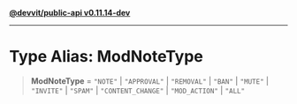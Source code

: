 [**@devvit/public-api v0.11.14-dev**](../../README.md)

---

# Type Alias: ModNoteType

> **ModNoteType** = `"NOTE"` \| `"APPROVAL"` \| `"REMOVAL"` \| `"BAN"` \| `"MUTE"` \| `"INVITE"` \| `"SPAM"` \| `"CONTENT_CHANGE"` \| `"MOD_ACTION"` \| `"ALL"`
